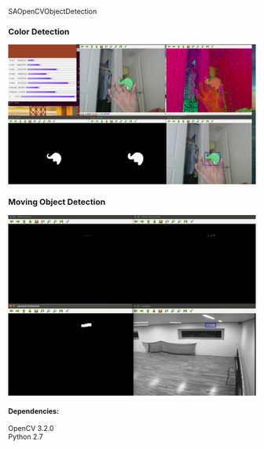 SAOpenCVObjectDetection

### Color Detection
![](ColorDetection/green_elephant.png)

### Moving Object Detection
![](MovingObjectDetection/example.png)

#### Dependencies:
OpenCV 3.2.0  
Python 2.7
